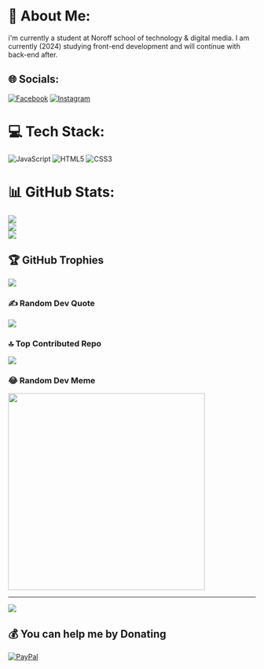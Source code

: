 # 💫 About Me:
i'm currently a student at Noroff school of technology & digital media. I am currently (2024) studying front-end development and will continue with back-end after.


## 🌐 Socials:
[![Facebook](https://img.shields.io/badge/Facebook-%231877F2.svg?logo=Facebook&logoColor=white)](https://facebook.com/chris.berg.1029/) [![Instagram](https://img.shields.io/badge/Instagram-%23E4405F.svg?logo=Instagram&logoColor=white)](https://instagram.com/chrisBerg03) 

# 💻 Tech Stack:
![JavaScript](https://img.shields.io/badge/javascript-%23323330.svg?style=for-the-badge&logo=javascript&logoColor=%23F7DF1E) ![HTML5](https://img.shields.io/badge/html5-%23E34F26.svg?style=for-the-badge&logo=html5&logoColor=white) ![CSS3](https://img.shields.io/badge/css3-%231572B6.svg?style=for-the-badge&logo=css3&logoColor=white)
# 📊 GitHub Stats:
![](https://github-readme-stats.vercel.app/api?username=ChrisBerg03&theme=dark&hide_border=false&include_all_commits=false&count_private=false)<br/>
![](https://github-readme-streak-stats.herokuapp.com/?user=ChrisBerg03&theme=dark&hide_border=false)<br/>
![](https://github-readme-stats.vercel.app/api/top-langs/?username=ChrisBerg03&theme=dark&hide_border=false&include_all_commits=false&count_private=false&layout=compact)

## 🏆 GitHub Trophies
![](https://github-profile-trophy.vercel.app/?username=ChrisBerg03&theme=radical&no-frame=false&no-bg=false&margin-w=4)

### ✍️ Random Dev Quote
![](https://quotes-github-readme.vercel.app/api?type=horizontal&theme=dark)

### 🔝 Top Contributed Repo
![](https://github-contributor-stats.vercel.app/api?username=ChrisBerg03&limit=5&theme=dracula&combine_all_yearly_contributions=true)

### 😂 Random Dev Meme
<img src='https://www.memedroid.com/memes/tag/programming' style="height: 400px;"/>

---
[![](https://visitcount.itsvg.in/api?id=ChrisBerg03&icon=0&color=5)](https://visitcount.itsvg.in)

  ## 💰 You can help me by Donating
  [![PayPal](https://img.shields.io/badge/PayPal-00457C?style=for-the-badge&logo=paypal&logoColor=white)](https://paypal.me/paypal.me/ChrisRobertBerg) 
